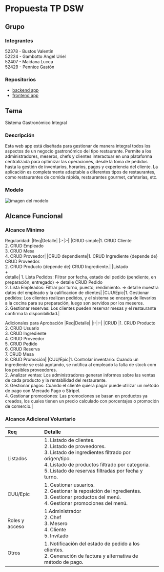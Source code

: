 # Propuesta TP DSW

## Grupo
### Integrantes
52378 - Bustos Valentín<br>
52224 - Gambotto Angel Uriel<br>
52407 - Maidana Lucca<br>
52429 - Pennice Gastón<br>

### Repositorios
* [backend app](https://github.com/valentinbustos03/backend-app)
* [frontend app](https://github.com/valentinbustos03/frontend-app)

## Tema
Sistema Gastronómico Integral
### Descripción
Esta web app está diseñada para gestionar de manera integral todos los aspectos de un negocio gastronómico del tipo restaurante. Permite a los administradores, meseros, chefs y clientes interactuar en una plataforma centralizada para optimizar las operaciones, desde la toma de pedidos hasta la gestión de inventarios, horarios, pagos y experiencia del cliente. La aplicación es completamente adaptable a diferentes tipos de restaurantes, como restaurantes de comida rápida, restaurantes gourmet, cafeterías, etc.

### Modelo
![imagen del modelo](https://i.imgur.com/YOLPQMW.png)
<br>

## Alcance Funcional 

### Alcance Mínimo


Regularidad:
|Req|Detalle|
|:-|:-|
|CRUD simple|1. CRUD Cliente<br>2. CRUD Empleado<br>3. CRUD Mesa<br>4. CRUD Proveedor|
|CRUD dependiente|1. CRUD Ingrediente {depende de} CRUD Proveedor.<br>2. CRUD Producto {depende de} CRUD Ingrediente.|
|Listado<br>+<br>detalle| 1. Lista Pedidos: Filtrar por fecha, estado del pedido (pendiente, en preparación, entregado) => detalle CRUD Pedido<br> 2. Lista Empleados: Filtrar por turno, puesto, rendimiento. => detalle muestra datos del empleado y la calificacion de clientes|
|CUU/Epic|1. Gestionar pedidos: Los clientes realizan pedidos, y el sistema se encarga de llevarlos a la cocina para su preparación, luego son servidos por los meseros.<br>2. Gestionar reservas: Los clientes pueden reservar mesas y el restaurante confirma la disponibilidad.|
<br>

Adicionales para Aprobación
|Req|Detalle|
|:-|:-|
|CRUD |1. CRUD Producto<br>2. CRUD Usuario<br>3. CRUD Ingrediente<br>4. CRUD Proveedor<br>5. CRUD Pedido<br>6. CRUD Reserva<br>7. CRUD Mesa<br>8. CRUD Promoción|
|CUU/Epic|1. Controlar inventario: Cuando un ingrediente se está agotando, se notifica al empleado la falta de stock com los posibles proveedores.<br>2.  Analizar ventas: Los administradores generan informes sobre las ventas de cada producto y la rentabilidad del restaurante. <br>3. Gestionar pagos: Cuando el cliente quiera pagar puede utilizar un método de pago con Mercado Pago o Stripel.<br>4. Gestionar promociones: Las promociones se basan en productos ya creados, los cuales tienen un precio calculado con porcentajes o promoción de comercio.|
<br>

### Alcance Adicional Voluntario
|Req|Detalle|
|:-|:-|
|Listados |1. Listado de clientes.<br>2. Listado de proveedores. <br>3. Listado de ingredientes filtrado por origen/tipo.<br>4. Listado de productos filtrado por categoria.<br>5. Listado de reservas filtradas por fecha y turno.|
|CUU/Epic|1. Gestionar usuarios.<br>2. Gestionar la reposición de ingredientes.<br>3. Gestionar productos del menú.<br>4. Gestionar promociones del menú.|
|Roles y acceso|1.Administrador<br>2. Chef<br>3. Mesero<br>4. Cliente<br>5. Invitado|
|Otros|1. Notificación del estado de pedido a los clientes. <br>2. Generación de factura y alternativa de método de pago.|

